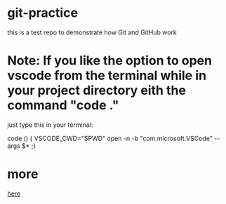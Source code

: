 # git-practice
this is a test repo to demonstrate how Git and GitHub work


# Note: If you like the option to open vscode from the terminal while in your project directory eith the command "code ."
just type this in your terminal:

code () { VSCODE_CWD="$PWD" open -n -b "com.microsoft.VSCode" --args $* ;}
# more
[here](https://stackoverflow.com/questions/30065227/run-open-vscode-from-mac-terminal/36882426#36882426)
